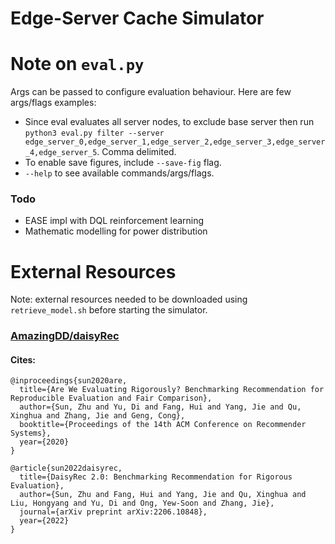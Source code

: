 # Edge-Server Cache Simulator

# Note on `eval.py`

Args can be passed to configure evaluation behaviour. Here are few args/flags examples:

- Since eval evaluates all server nodes, to exclude base server then run `python3 eval.py filter --server edge_server_0,edge_server_1,edge_server_2,edge_server_3,edge_server_4,edge_server_5`. Comma delimited.
- To enable save figures, include `--save-fig` flag.
- `--help` to see available commands/args/flags.


### Todo

  - EASE impl with DQL reinforcement learning
  - Mathematic modelling for power distribution


# External Resources

Note: external resources needed to be downloaded using `retrieve_model.sh` before starting the simulator.


### [AmazingDD/daisyRec](https://github.com/AmazingDD/daisyRec/) 

#### Cites:

```
@inproceedings{sun2020are,
  title={Are We Evaluating Rigorously? Benchmarking Recommendation for Reproducible Evaluation and Fair Comparison},
  author={Sun, Zhu and Yu, Di and Fang, Hui and Yang, Jie and Qu, Xinghua and Zhang, Jie and Geng, Cong},
  booktitle={Proceedings of the 14th ACM Conference on Recommender Systems},
  year={2020}
}
```
```
@article{sun2022daisyrec,
  title={DaisyRec 2.0: Benchmarking Recommendation for Rigorous Evaluation},
  author={Sun, Zhu and Fang, Hui and Yang, Jie and Qu, Xinghua and Liu, Hongyang and Yu, Di and Ong, Yew-Soon and Zhang, Jie},
  journal={arXiv preprint arXiv:2206.10848},
  year={2022}
}
```
